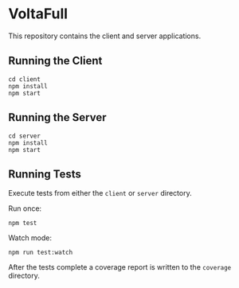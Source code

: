 # VoltaFull

This repository contains the client and server applications.

## Running the Client

```
cd client
npm install
npm start
```

## Running the Server

```
cd server
npm install
npm start
```

## Running Tests

Execute tests from either the `client` or `server` directory.

Run once:

```
npm test
```

Watch mode:

```
npm run test:watch
```

After the tests complete a coverage report is written to the `coverage` directory.
